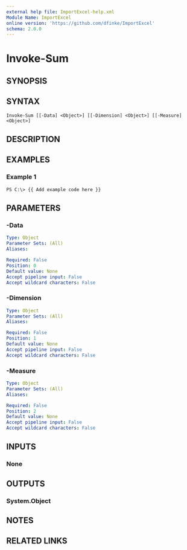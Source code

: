 ```yaml
---
external help file: ImportExcel-help.xml
Module Name: ImportExcel
online version: 'https://github.com/dfinke/ImportExcel'
schema: 2.0.0
---
```


# Invoke-Sum

## SYNOPSIS

## SYNTAX

```text
Invoke-Sum [[-Data] <Object>] [[-Dimension] <Object>] [[-Measure] <Object>]
```

## DESCRIPTION

## EXAMPLES

### Example 1

```text
PS C:\> {{ Add example code here }}
```

## PARAMETERS

### -Data

```yaml
Type: Object
Parameter Sets: (All)
Aliases:

Required: False
Position: 0
Default value: None
Accept pipeline input: False
Accept wildcard characters: False
```

### -Dimension

```yaml
Type: Object
Parameter Sets: (All)
Aliases:

Required: False
Position: 1
Default value: None
Accept pipeline input: False
Accept wildcard characters: False
```

### -Measure

```yaml
Type: Object
Parameter Sets: (All)
Aliases:

Required: False
Position: 2
Default value: None
Accept pipeline input: False
Accept wildcard characters: False
```

## INPUTS

### None

## OUTPUTS

### System.Object

## NOTES

## RELATED LINKS

